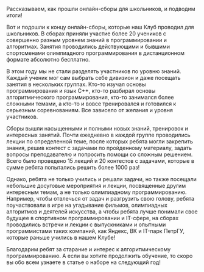 Рассказываем, как прошли онлайн-сборы для школьников, и подводим итоги!

Вот и подошли к концу онлайн-сборы, которые наш Клуб проводил для школьников. В сборах приняли участие более 20 учеников с совершенно разным уровнем знаний в программировании и алгоритмах. Занятия проводились действующими и бывшими спортсменами олимпиадного программирования в дистанционном формате абсолютно бесплатно. 

В этом году мы не стали разделять участников по уровню знаний. Каждый ученик мог сам выбрать себе дивизион и даже посещать занятия в нескольких группах. Кто-то изучал основы программирования и язык C++, кто-то разбирал основы алгоритмического программирования, кто-то занимался более сложными темами, а кто-то и вовсе тренировался и готовился к серьезным соревнованиям. Все зависело от желания и уровня участников.

Сборы вышли насыщенными и полными новых знаний, тренировок и интересных занятий. Почти ежедневно в каждой группе проводились лекции по определенной теме, после которых ребята могли закрепить знания, решив контест с задачами по пройденному материалу, задать вопросы преподавателю и попросить помощи со сложным решением. Всего было проведено 15 лекций и 20 контестов с задачами, которые в сумме ребята попытались решить более 1000 раз!

Однако, ребята не только учились и решали задачи, но также посещали небольшие досуговые мероприятия и лекции, посвященные другим интересным темам, а не только олимпиадному программированию. Например, чтобы отвлечься от задач и разгрузить свою голову, ребята поучаствовали в игре на угадывание фильмов, олимпиадных алгоритмов и деятелей искусства, а чтобы ребята лучше понимали свое будущее в спортивном программировании и IT-сфере, на сборах проводились встречи и лекции с выпускниками и опытными программистами таких компаний, как Яндекс, ВК и IT-парк ПетрГУ, которые раньше учились в нашем Клубе!

Благодарим ребят за старание и интерес к алгоритмическому программированию. А если вы хотите продолжить обучение, то скоро вы обо всем узнаете в статье о наборе на следующий год!